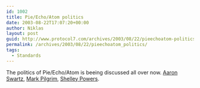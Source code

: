 ```yaml
---
id: 1002
title: Pie/Echo/Atom politics
date: 2003-08-22T17:07:20+00:00
author: Niklas
layout: post
guid: http://www.protocol7.com/archives/2003/08/22/pieechoatom-politics/
permalink: /archives/2003/08/22/pieechoatom_politics/
tags:
  - Standards
---
```

<div class='microid-1728510b995224ed5e44cac49436e2466fe38411'>
  <p>
    The politics of Pie/Echo/Atom is beeing discussed all over now. <a href="http://www.aaronsw.com/weblog/001027">Aaron Swartz</a>, <a href="http://www.xml.com/pub/a/2003/08/20/dive.html">Mark Pilgrim</a>, <a href="http://weblog.burningbird.net/fires/001550.htm">Shelley Powers</a>.
  </p>
</div>